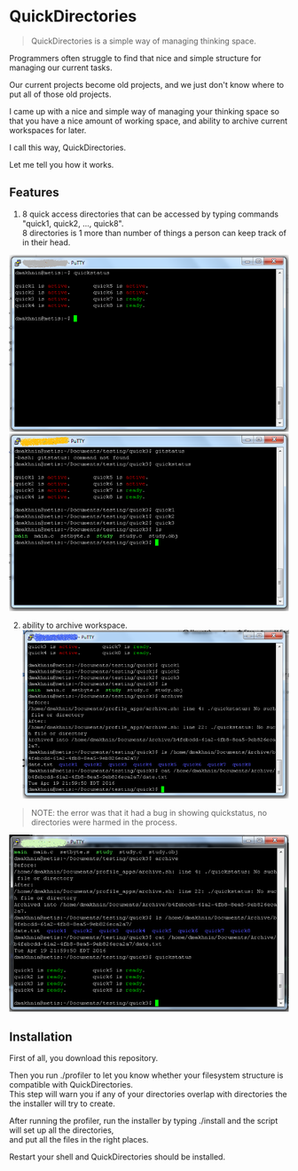 # QuickDirectories

> QuickDirectories is a simple way of managing thinking space.

Programmers often struggle to find that nice and simple structure for managing our current tasks. 

Our current projects become old projects, and we just don't know where to put all of those old projects.

I came up with a nice and simple way of managing your thinking space so that you have a nice amount of working space, 
and ability to archive current workspaces for later.

I call this way, QuickDirectories.

Let me tell you how it works.

## Features
1. 8 quick access directories that can be accessed by typing commands "quick1, quick2, ..., quick8". <br />
  8 directories is 1 more than number of things a person can keep track of in their head.

  ![screenshot](gallery/0000.png)
  ![screenshot](gallery/0001.png)

2. ability to archive workspace. <br />
  ![screenshot](gallery/0002.png)

  > NOTE: the error was that it had a bug in showing quickstatus, no directories were harmed in the process.

  ![screenshot](gallery/0003.png)

## Installation

First of all, you download this repository.

Then you run ./profiler to let you know whether your filesystem structure is compatible with QuickDirectories. <br />
This step will warn you if any of your directories overlap with directories the the installer will try to create.

After running the profiler, run the installer by typing ./install and the script will set up all the directories, <br />
and put all the files in the right places.

Restart your shell and QuickDirectories should be installed.



